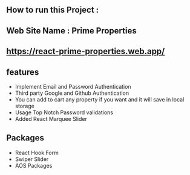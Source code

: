 ## How to run this Project : 



## Web Site Name : Prime Properties
## https://react-prime-properties.web.app/

## features
* Implement Email and Password Authentication
* Third party Google and Github Authentication 
* You can add to cart any property if you want and it will save in local storage
* Usage Top Notch Password validations
* Added React Marquee Slider

## Packages
* React Hook Form
* Swiper Slider
* AOS Packages